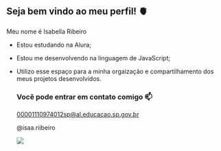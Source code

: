 ## Seja bem vindo ao meu perfil! 🫀

Meu nome é Isabella Ribeiro

- Estou estudando na Alura;
- Estou me desenvolvendo na linguagem de JavaScript;
- Utilizo esse espaço para a minha orgaização e compartilhamento dos meus projetos desenvolvidos.

  ### Você pode entrar em contato comigo 📫

  00001110974012sp@al.educacao.sp.gov.br

  @isaa.riibeiro

  ![](https://media1.tenor.com/m/MICBZcf12DQAAAAC/taylor-taylor-swift.gif)
